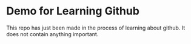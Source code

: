 # Demo for Learning Github

This repo has just been made in the process of learning about github. It does not contain anything important.
